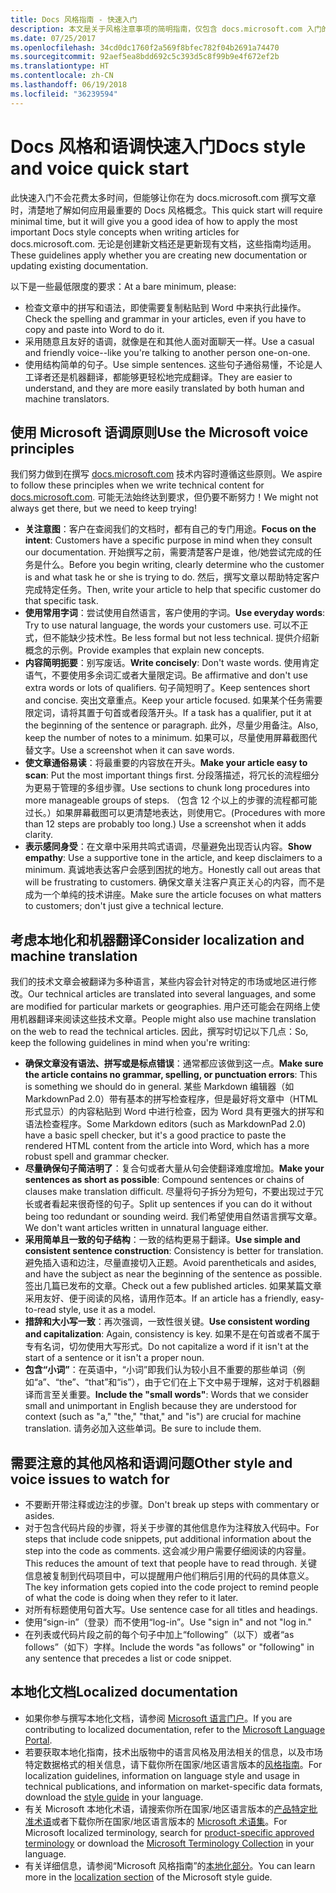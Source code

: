 ```yaml
---
title: Docs 风格指南 - 快速入门
description: 本文是关于风格注意事项的简明指南，仅包含 docs.microsoft.com 入门的基本主题。
ms.date: 07/25/2017
ms.openlocfilehash: 34cd0dc1760f2a569f8bfec782f04b2691a74470
ms.sourcegitcommit: 92aef5ea8bdd692c5c393d5c8f99b9e4f672ef2b
ms.translationtype: HT
ms.contentlocale: zh-CN
ms.lasthandoff: 06/19/2018
ms.locfileid: "36239594"
---
```

# <a name="docs-style-and-voice-quick-start"></a><span data-ttu-id="36fdb-103">Docs 风格和语调快速入门</span><span class="sxs-lookup"><span data-stu-id="36fdb-103">Docs style and voice quick start</span></span>

<span data-ttu-id="36fdb-104">此快速入门不会花费太多时间，但能够让你在为 docs.microsoft.com 撰写文章时，清楚地了解如何应用最重要的 Docs 风格概念。</span><span class="sxs-lookup"><span data-stu-id="36fdb-104">This quick start will require minimal time, but it will give you a good idea of how to apply the most important Docs style concepts when writing articles for docs.microsoft.com.</span></span> <span data-ttu-id="36fdb-105">无论是创建新文档还是更新现有文档，这些指南均适用。</span><span class="sxs-lookup"><span data-stu-id="36fdb-105">These guidelines apply whether you are creating new documentation or updating existing documentation.</span></span>

<span data-ttu-id="36fdb-106">以下是一些最低限度的要求：</span><span class="sxs-lookup"><span data-stu-id="36fdb-106">At a bare minimum, please:</span></span>

- <span data-ttu-id="36fdb-107">检查文章中的拼写和语法，即使需要复制粘贴到 Word 中来执行此操作。</span><span class="sxs-lookup"><span data-stu-id="36fdb-107">Check the spelling and grammar in your articles, even if you have to copy and paste into Word to do it.</span></span>
- <span data-ttu-id="36fdb-108">采用随意且友好的语调，就像是在和其他人面对面聊天一样。</span><span class="sxs-lookup"><span data-stu-id="36fdb-108">Use a casual and friendly voice--like you're talking to another person one-on-one.</span></span>
- <span data-ttu-id="36fdb-109">使用结构简单的句子。</span><span class="sxs-lookup"><span data-stu-id="36fdb-109">Use simple sentences.</span></span> <span data-ttu-id="36fdb-110">这些句子通俗易懂，不论是人工译者还是机器翻译，都能够更轻松地完成翻译。</span><span class="sxs-lookup"><span data-stu-id="36fdb-110">They are easier to understand, and they are more easily translated by both human and machine translators.</span></span>

## <a name="use-the-microsoft-voice-principles"></a><span data-ttu-id="36fdb-111">使用 Microsoft 语调原则</span><span class="sxs-lookup"><span data-stu-id="36fdb-111">Use the Microsoft voice principles</span></span>

<span data-ttu-id="36fdb-112">我们努力做到在撰写 [docs.microsoft.com](https://docs.microsoft.com) 技术内容时遵循这些原则。</span><span class="sxs-lookup"><span data-stu-id="36fdb-112">We aspire to follow these principles when we write technical content for [docs.microsoft.com](https://docs.microsoft.com).</span></span> <span data-ttu-id="36fdb-113">可能无法始终达到要求，但仍要不断努力！</span><span class="sxs-lookup"><span data-stu-id="36fdb-113">We might not always get there, but we need to keep trying!</span></span>

- <span data-ttu-id="36fdb-114">**关注意图**：客户在查阅我们的文档时，都有自己的专门用途。</span><span class="sxs-lookup"><span data-stu-id="36fdb-114">**Focus on the intent**: Customers have a specific purpose in mind when they consult our documentation.</span></span> <span data-ttu-id="36fdb-115">开始撰写之前，需要清楚客户是谁，他/她尝试完成的任务是什么。</span><span class="sxs-lookup"><span data-stu-id="36fdb-115">Before you begin writing, clearly determine who the customer is and what task he or she is trying to do.</span></span> <span data-ttu-id="36fdb-116">然后，撰写文章以帮助特定客户完成特定任务。</span><span class="sxs-lookup"><span data-stu-id="36fdb-116">Then, write your article to help that specific customer do that specific task.</span></span>
- <span data-ttu-id="36fdb-117">**使用常用字词**：尝试使用自然语言，客户使用的字词。</span><span class="sxs-lookup"><span data-stu-id="36fdb-117">**Use everyday words**: Try to use natural language, the words your customers use.</span></span> <span data-ttu-id="36fdb-118">可以不正式，但不能缺少技术性。</span><span class="sxs-lookup"><span data-stu-id="36fdb-118">Be less formal but not less technical.</span></span> <span data-ttu-id="36fdb-119">提供介绍新概念的示例。</span><span class="sxs-lookup"><span data-stu-id="36fdb-119">Provide examples that explain new concepts.</span></span>
- <span data-ttu-id="36fdb-120">**内容简明扼要**：别写废话。</span><span class="sxs-lookup"><span data-stu-id="36fdb-120">**Write concisely**: Don't waste words.</span></span> <span data-ttu-id="36fdb-121">使用肯定语气，不要使用多余词汇或者大量限定词。</span><span class="sxs-lookup"><span data-stu-id="36fdb-121">Be affirmative and don't use extra words or lots of qualifiers.</span></span> <span data-ttu-id="36fdb-122">句子简短明了。</span><span class="sxs-lookup"><span data-stu-id="36fdb-122">Keep sentences short and concise.</span></span> <span data-ttu-id="36fdb-123">突出文章重点。</span><span class="sxs-lookup"><span data-stu-id="36fdb-123">Keep your article focused.</span></span> <span data-ttu-id="36fdb-124">如果某个任务需要限定词，请将其置于句首或者段落开头。</span><span class="sxs-lookup"><span data-stu-id="36fdb-124">If a task has a qualifier, put it at the beginning of the sentence or paragraph.</span></span> <span data-ttu-id="36fdb-125">此外，尽量少用备注。</span><span class="sxs-lookup"><span data-stu-id="36fdb-125">Also, keep the number of notes to a minimum.</span></span> <span data-ttu-id="36fdb-126">如果可以，尽量使用屏幕截图代替文字。</span><span class="sxs-lookup"><span data-stu-id="36fdb-126">Use a screenshot when it can save words.</span></span>
- <span data-ttu-id="36fdb-127">**使文章通俗易读**：将最重要的内容放在开头。</span><span class="sxs-lookup"><span data-stu-id="36fdb-127">**Make your article easy to scan**: Put the most important things first.</span></span> <span data-ttu-id="36fdb-128">分段落描述，将冗长的流程细分为更易于管理的多组步骤。</span><span class="sxs-lookup"><span data-stu-id="36fdb-128">Use sections to chunk long procedures into more manageable groups of steps.</span></span> <span data-ttu-id="36fdb-129">（包含 12 个以上的步骤的流程都可能过长。）如果屏幕截图可以更清楚地表达，则使用它。</span><span class="sxs-lookup"><span data-stu-id="36fdb-129">(Procedures with more than 12 steps are probably too long.) Use a screenshot when it adds clarity.</span></span>
- <span data-ttu-id="36fdb-130">**表示感同身受**：在文章中采用共鸣式语调，尽量避免出现否认内容。</span><span class="sxs-lookup"><span data-stu-id="36fdb-130">**Show empathy**: Use a supportive tone in the article, and keep disclaimers to a minimum.</span></span> <span data-ttu-id="36fdb-131">真诚地表达客户会感到困扰的地方。</span><span class="sxs-lookup"><span data-stu-id="36fdb-131">Honestly call out areas that will be frustrating to customers.</span></span> <span data-ttu-id="36fdb-132">确保文章关注客户真正关心的内容，而不是成为一个单纯的技术讲座。</span><span class="sxs-lookup"><span data-stu-id="36fdb-132">Make sure the article focuses on what matters to customers; don't just give a technical lecture.</span></span>

## <a name="consider-localization-and-machine-translation"></a><span data-ttu-id="36fdb-133">考虑本地化和机器翻译</span><span class="sxs-lookup"><span data-stu-id="36fdb-133">Consider localization and machine translation</span></span>

<span data-ttu-id="36fdb-134">我们的技术文章会被翻译为多种语言，某些内容会针对特定的市场或地区进行修改。</span><span class="sxs-lookup"><span data-stu-id="36fdb-134">Our technical articles are translated into several languages, and some are modified for particular markets or geographies.</span></span> <span data-ttu-id="36fdb-135">用户还可能会在网络上使用机器翻译来阅读这些技术文章。</span><span class="sxs-lookup"><span data-stu-id="36fdb-135">People might also use machine translation on the web to read the technical articles.</span></span> <span data-ttu-id="36fdb-136">因此，撰写时切记以下几点：</span><span class="sxs-lookup"><span data-stu-id="36fdb-136">So, keep the following guidelines in mind when you're writing:</span></span>

- <span data-ttu-id="36fdb-137">**确保文章没有语法、拼写或是标点错误**：通常都应该做到这一点。</span><span class="sxs-lookup"><span data-stu-id="36fdb-137">**Make sure the article contains no grammar, spelling, or punctuation errors**: This is something we should do in general.</span></span> <span data-ttu-id="36fdb-138">某些 Markdown 编辑器（如 MarkdownPad 2.0）带有基本的拼写检查程序，但是最好将文章中（HTML 形式显示）的内容粘贴到 Word 中进行检查，因为 Word 具有更强大的拼写和语法检查程序。</span><span class="sxs-lookup"><span data-stu-id="36fdb-138">Some Markdown editors (such as MarkdownPad 2.0) have a basic spell checker, but it's a good practice to paste the rendered HTML content from the article into Word, which has a more robust spell and grammar checker.</span></span>
- <span data-ttu-id="36fdb-139">**尽量确保句子简洁明了**：复合句或者大量从句会使翻译难度增加。</span><span class="sxs-lookup"><span data-stu-id="36fdb-139">**Make your sentences as short as possible**: Compound sentences or chains of clauses make translation difficult.</span></span> <span data-ttu-id="36fdb-140">尽量将句子拆分为短句，不要出现过于冗长或者看起来很奇怪的句子。</span><span class="sxs-lookup"><span data-stu-id="36fdb-140">Split up sentences if you can do it without being too redundant or sounding weird.</span></span> <span data-ttu-id="36fdb-141">我们希望使用自然语言撰写文章。</span><span class="sxs-lookup"><span data-stu-id="36fdb-141">We don't want articles written in unnatural language either.</span></span>
- <span data-ttu-id="36fdb-142">**采用简单且一致的句子结构**：一致的结构更易于翻译。</span><span class="sxs-lookup"><span data-stu-id="36fdb-142">**Use simple and consistent sentence construction**: Consistency is better for translation.</span></span> <span data-ttu-id="36fdb-143">避免插入语和边注，尽量直接切入正题。</span><span class="sxs-lookup"><span data-stu-id="36fdb-143">Avoid parentheticals and asides, and have the subject as near the beginning of the sentence as possible.</span></span> <span data-ttu-id="36fdb-144">签出几篇已发布的文章。</span><span class="sxs-lookup"><span data-stu-id="36fdb-144">Check out a few published articles.</span></span> <span data-ttu-id="36fdb-145">如果某篇文章采用友好、便于阅读的风格，请用作范本。</span><span class="sxs-lookup"><span data-stu-id="36fdb-145">If an article has a friendly, easy-to-read style, use it as a model.</span></span>
- <span data-ttu-id="36fdb-146">**措辞和大小写一致**：再次强调，一致性很关键。</span><span class="sxs-lookup"><span data-stu-id="36fdb-146">**Use consistent wording and capitalization**: Again, consistency is key.</span></span> <span data-ttu-id="36fdb-147">如果不是在句首或者不属于专有名词，切勿使用大写形式。</span><span class="sxs-lookup"><span data-stu-id="36fdb-147">Do not capitalize a word if it isn't at the start of a sentence or it isn't a proper noun.</span></span>
- <span data-ttu-id="36fdb-148">**包含“小词”**：在英语中，“小词”即我们认为较小且不重要的那些单词（例如“a”、“the”、“that”和“is”），由于它们在上下文中易于理解，这对于机器翻译而言至关重要。</span><span class="sxs-lookup"><span data-stu-id="36fdb-148">**Include the "small words"**: Words that we consider small and unimportant in English because they are understood for context (such as "a," "the," "that," and "is") are crucial for machine translation.</span></span> <span data-ttu-id="36fdb-149">请务必加入这些单词。</span><span class="sxs-lookup"><span data-stu-id="36fdb-149">Be sure to include them.</span></span>

## <a name="other-style-and-voice-issues-to-watch-for"></a><span data-ttu-id="36fdb-150">需要注意的其他风格和语调问题</span><span class="sxs-lookup"><span data-stu-id="36fdb-150">Other style and voice issues to watch for</span></span>

- <span data-ttu-id="36fdb-151">不要断开带注释或边注的步骤。</span><span class="sxs-lookup"><span data-stu-id="36fdb-151">Don't break up steps with commentary or asides.</span></span>
- <span data-ttu-id="36fdb-152">对于包含代码片段的步骤，将关于步骤的其他信息作为注释放入代码中。</span><span class="sxs-lookup"><span data-stu-id="36fdb-152">For steps that include code snippets, put additional information about the step into the code as comments.</span></span> <span data-ttu-id="36fdb-153">这会减少用户需要仔细阅读的内容量。</span><span class="sxs-lookup"><span data-stu-id="36fdb-153">This reduces the amount of text that people have to read through.</span></span> <span data-ttu-id="36fdb-154">关键信息被复制到代码项目中，可以提醒用户他们稍后引用的代码的具体意义。</span><span class="sxs-lookup"><span data-stu-id="36fdb-154">The key information gets copied into the code project to remind people of what the code is doing when they refer to it later.</span></span>
- <span data-ttu-id="36fdb-155">对所有标题使用句首大写。</span><span class="sxs-lookup"><span data-stu-id="36fdb-155">Use sentence case for all titles and headings.</span></span>
- <span data-ttu-id="36fdb-156">使用“sign-in”（登录）而不使用“log-in”。</span><span class="sxs-lookup"><span data-stu-id="36fdb-156">Use "sign in" and not "log in."</span></span>
- <span data-ttu-id="36fdb-157">在列表或代码片段之前的每个句子中加上“following”（以下）或者“as follows”（如下）字样。</span><span class="sxs-lookup"><span data-stu-id="36fdb-157">Include the words "as follows" or "following" in any sentence that precedes a list or code snippet.</span></span>

## <a name="localized-documentation"></a><span data-ttu-id="36fdb-158">本地化文档</span><span class="sxs-lookup"><span data-stu-id="36fdb-158">Localized documentation</span></span>

- <span data-ttu-id="36fdb-159">如果你参与撰写本地化文档，请参阅 [Microsoft 语言门户](https://www.microsoft.com/Language/Default.aspx)。</span><span class="sxs-lookup"><span data-stu-id="36fdb-159">If you are contributing to localized documentation, refer to the [Microsoft Language Portal](https://www.microsoft.com/Language/Default.aspx).</span></span>
- <span data-ttu-id="36fdb-160">若要获取本地化指南，技术出版物中的语言风格及用法相关的信息，以及市场特定数据格式的相关信息，请下载你所在国家/地区语言版本的[风格指南](https://www.microsoft.com/Language/StyleGuides)。</span><span class="sxs-lookup"><span data-stu-id="36fdb-160">For localization guidelines, information on language style and usage in technical publications, and information on market-specific data formats, download the [style guide](https://www.microsoft.com/Language/StyleGuides) in your language.</span></span>
- <span data-ttu-id="36fdb-161">有关 Microsoft 本地化术语，请搜索你所在国家/地区语言版本的[产品特定批准术语](https://www.microsoft.com/Language/Default.aspx)或者下载你所在国家/地区语言版本的 [Microsoft 术语集](https://www.microsoft.com/Language/Terminology.aspx)。</span><span class="sxs-lookup"><span data-stu-id="36fdb-161">For Microsoft localized terminology, search for [product-specific approved terminology](https://www.microsoft.com/Language/Default.aspx) or download the [Microsoft Terminology Collection](https://www.microsoft.com/Language/Terminology.aspx) in your language.</span></span>
- <span data-ttu-id="36fdb-162">有关详细信息，请参阅“Microsoft 风格指南”的[本地化部分](https://docs.microsoft.com/style-guide/global-communications/)。</span><span class="sxs-lookup"><span data-stu-id="36fdb-162">You can learn more in the [localization section](https://docs.microsoft.com/style-guide/global-communications/) of the Microsoft style guide.</span></span>
